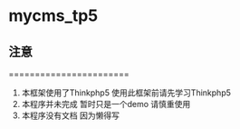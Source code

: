 # mycms_tp5

## 注意
=======================
  1. 本框架使用了Thinkphp5 使用此框架前请先学习Thinkphp5
  2. 本程序并未完成 暂时只是一个demo 请慎重使用
  3. 本程序没有文档 因为懒得写
